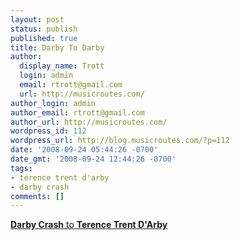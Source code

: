 ```yaml
---
layout: post
status: publish
published: true
title: Darby To Darby
author:
  display_name: Trott
  login: admin
  email: rtrott@gmail.com
  url: http://musicroutes.com/
author_login: admin
author_email: rtrott@gmail.com
author_url: http://musicroutes.com/
wordpress_id: 112
wordpress_url: http://blog.musicroutes.com/?p=112
date: '2008-09-24 05:44:26 -0700'
date_gmt: '2008-09-24 12:44:26 -0700'
tags:
- terence trent d'arby
- darby crash
comments: []
---
```

<p><a target="_blank" href="http://musicroutes.com/route.php?musicianName=Darby+Crash&musicianName2=Terence+Trent+D%27Arby"><strong>Darby Crash</strong> to <strong>Terence Trent D'Arby</strong></a></p>
